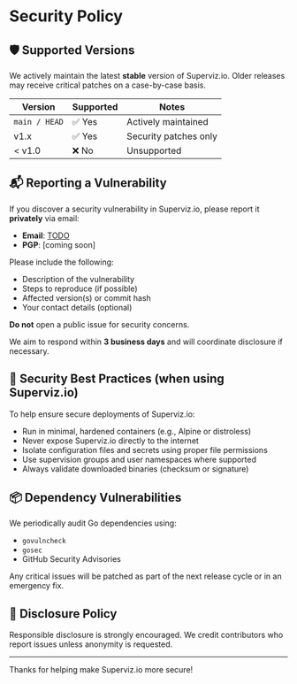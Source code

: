 # Security Policy

## 🛡 Supported Versions

We actively maintain the latest **stable** version of Superviz.io. Older releases may receive critical patches on a case-by-case basis.

| Version       | Supported | Notes                 |
| ------------- | --------- | --------------------- |
| `main / HEAD` | ✅ Yes     | Actively maintained   |
| v1.x          | ✅ Yes     | Security patches only |
| < v1.0        | ❌ No      | Unsupported           |

## 📬 Reporting a Vulnerability

If you discover a security vulnerability in Superviz.io, please report it **privately** via email:

* **Email**: [TODO](mailto:TODO)
* **PGP**: \[coming soon]

Please include the following:

* Description of the vulnerability
* Steps to reproduce (if possible)
* Affected version(s) or commit hash
* Your contact details (optional)

**Do not** open a public issue for security concerns.

We aim to respond within **3 business days** and will coordinate disclosure if necessary.

## 🔐 Security Best Practices (when using Superviz.io)

To help ensure secure deployments of Superviz.io:

* Run in minimal, hardened containers (e.g., Alpine or distroless)
* Never expose Superviz.io directly to the internet
* Isolate configuration files and secrets using proper file permissions
* Use supervision groups and user namespaces where supported
* Always validate downloaded binaries (checksum or signature)

## 📦 Dependency Vulnerabilities

We periodically audit Go dependencies using:

* `govulncheck`
* `gosec`
* GitHub Security Advisories

Any critical issues will be patched as part of the next release cycle or in an emergency fix.

## 📄 Disclosure Policy

Responsible disclosure is strongly encouraged. We credit contributors who report issues unless anonymity is requested.

---

Thanks for helping make Superviz.io more secure!
